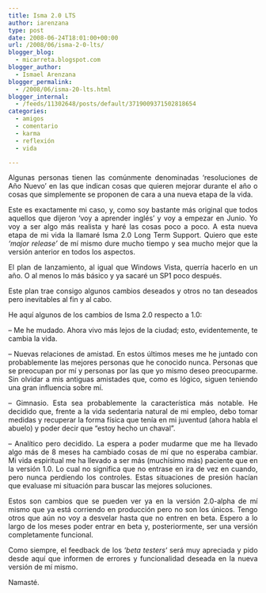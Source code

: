 ```yaml
---
title: Isma 2.0 LTS
author: iarenzana
type: post
date: 2008-06-24T18:01:00+00:00
url: /2008/06/isma-2-0-lts/
blogger_blog:
  - micarreta.blogspot.com
blogger_author:
  - Ismael Arenzana
blogger_permalink:
  - /2008/06/isma-20-lts.html
blogger_internal:
  - /feeds/11302648/posts/default/3719009371502818654
categories:
  - amigos
  - comentario
  - karma
  - reflexión
  - vida

---
```

<p style="text-align: justify;">
  Algunas personas tienen las comúnmente denominadas &#8216;resoluciones de Año Nuevo&#8217; en las que indican cosas que quieren mejorar durante el año o cosas que simplemente se proponen de cara a una nueva etapa de la vida.
</p>

<p style="text-align: justify;">
  Este es exactamente mi caso, y, como soy bastante más original que todos aquellos que dijeron &#8216;voy a aprender inglés&#8217; y voy a empezar en Junio. Yo voy a ser algo más realista y haré las cosas poco a poco. A esta nueva etapa de mi vida la llamaré Isma 2.0 Long Term Support. Quiero que este <em>&#8216;major release&#8217;</em> de mí mismo dure mucho tiempo y sea mucho mejor que la versión anterior en todos los aspectos.
</p>

<p style="text-align: justify;">
  El plan de lanzamiento, al igual que Windows Vista, querría hacerlo en un año. O al menos lo más básico y ya sacaré un SP1 poco después.
</p>

<p style="text-align: justify;">
  Este plan trae consigo algunos cambios deseados y otros no tan deseados pero inevitables al fin y al cabo.
</p>

<p style="text-align: justify;">
  He aquí algunos de los cambios de Isma 2.0 respecto a 1.0:
</p>

<p style="text-align: justify;">
  &#8211; Me he mudado. Ahora vivo más lejos de la ciudad; esto, evidentemente, te cambia la vida.
</p>

<p style="text-align: justify;">
  &#8211; Nuevas relaciones de amistad. En estos últimos meses me he juntado con probablemente las mejores personas que he conocido nunca. Personas que se preocupan por mí y personas por las que yo mismo deseo preocuparme. Sin olvidar a mis antiguas amistades que, como es lógico, siguen teniendo una gran influencia sobre mí.
</p>

<p style="text-align: justify;">
  &#8211; Gimnasio. Esta sea probablemente la característica más notable. He decidido que, frente a la vida sedentaria natural de mi empleo, debo tomar medidas y recuperar la forma física que tenía en mi juventud (ahora habla el abuelo) y poder decir que &#8220;estoy hecho un chaval&#8221;.
</p>

<p style="text-align: justify;">
  &#8211; Analítico pero decidido. La espera a poder mudarme que me ha llevado algo más de 8 meses ha cambiado cosas de mí que no esperaba cambiar. Mi vida espiritual me ha llevado a ser más (muchísimo más) paciente que en la versión 1.0. Lo cual no significa que no entrase en ira de vez en cuando, pero nunca perdiendo los controles. Estas situaciones de presión hacían que evaluase mi situación para buscar las mejores soluciones.
</p>

<p style="text-align: justify;">
  Estos son cambios que se pueden ver ya en la versión 2.0-alpha de mí mismo que ya está corriendo en producción pero no son los únicos. Tengo otros que aún no voy a desvelar hasta que no entren en beta. Espero a lo largo de los meses poder entrar en beta y, posteriormente, ser una versión completamente funcional.
</p>

<p style="text-align: justify;">
  Como siempre, el feedback de los &#8216;<em>beta testers</em>&#8216; será muy apreciada y pido desde aquí que informen de errores y funcionalidad deseada en la nueva versión de mí mismo.
</p>

<p style="text-align: justify;">
  Namasté.
</p>